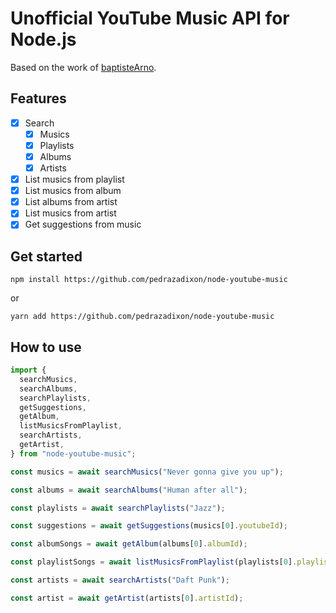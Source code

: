 # Unofficial YouTube Music API for Node.js

Based on the work of [baptisteArno](https://github.com/baptisteArno/node-youtube-music).

## Features

- [x] Search
  - [x] Musics
  - [x] Playlists
  - [x] Albums
  - [x] Artists
- [x] List musics from playlist
- [x] List musics from album
- [x] List albums from artist
- [x] List musics from artist
- [x] Get suggestions from music

## Get started

```shell
npm install https://github.com/pedrazadixon/node-youtube-music
```

or

```shell
yarn add https://github.com/pedrazadixon/node-youtube-music
```

## How to use

```ts
import {
  searchMusics,
  searchAlbums,
  searchPlaylists,
  getSuggestions,
  getAlbum,
  listMusicsFromPlaylist,
  searchArtists,
  getArtist,
} from "node-youtube-music";

const musics = await searchMusics("Never gonna give you up");

const albums = await searchAlbums("Human after all");

const playlists = await searchPlaylists("Jazz");

const suggestions = await getSuggestions(musics[0].youtubeId);

const albumSongs = await getAlbum(albums[0].albumId);

const playlistSongs = await listMusicsFromPlaylist(playlists[0].playlistId);

const artists = await searchArtists("Daft Punk");

const artist = await getArtist(artists[0].artistId);
```
